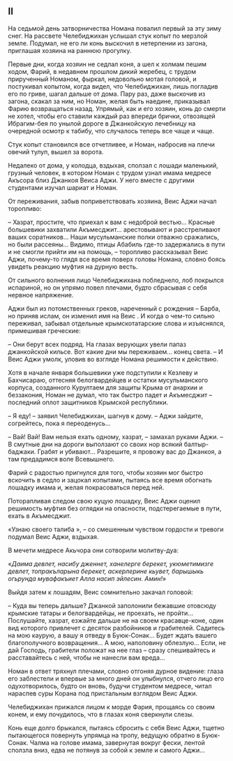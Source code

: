## II

На седьмой день затворничества Номана повалил первый за эту зиму снег.
На рассвете Челебиджихан услышал стук копыт по мерзлой земле.
Подумал, не его ли конь выскочил в нетерпении из загона, приглашая хозяина на раннюю прогулку.

Первые дни, когда хозяин не седлал коня, а шел к холмам пешим ходом, Фарий, в недавнем прошлом дикий жеребец, с трудом прирученный Номаном, фыркал, недовольно мотая головой, и постукивал копытом, когда видел, что Челебиджихан, лишь погладив его по гриве, шагал дальше от дома.
Пару раз, даже выскочив из загона, скакал за ним, но Номан, желая быть наедине, приказывал Фарию возвращаться назад.
Упрямый, как и его хозяин, конь до смерти не хотел, чтобы его ставили каждый раз впереди брички, отвозящей Ибрагим-бея по унылой дороге в Джанкойскую лечебницу на очередной осмотр к табибу, что случалось теперь все чаще и чаще.

Стук копыт становился все отчетливее, и Номан, набросив на плечи овечий тулуп, вышел за ворота.

Недалеко от дома, у колодца, вздыхая, сползал с лошади маленький, грузный человек, в котором Номан с трудом узнал имама медресе Акъсора близ Джанкоя Веиса Аджи.
У него вместе с другими студентами изучал шариат и Номан.

От переживания, забыв поприветствовать хозяина, Веис Аджи начал торопливо:

– Хазрат, простите, что приехал к вам с недоброй вестью...
Красные большевики захватили Акъмесджит... арестовывают и расстреливают ваших соратников...
Наши мусульманские полки отважно сражались, но были рассеяны...
Видимо, птицы Абабиль где-то задержались в пути и не смогли прийти им на помощь, – торопливо рассказывал Веис Аджи, почему-то глядя все время поверх головы Номана, словно боясь увидеть реакцию муфтия на дурную весть.

От сильного волнения лицо Челебиджихана побледнело, лоб покрылся испариной, но он упрямо повел плечами, будто сбрасывая с себя нервное напряжение.

Аджи был из потомственных греков, нареченный с рождения – Барба, но приняв ислам, он изменил имя на Веис .
И когда о чем-то сильно переживал, забывал отдельные крымскотатарские слова и изъяснялся, примешивая греческие: 

– Они берут всех подряд.
На глазах верующих увели папаз джанкойской кильсе.
Вот какие дни мы переживаем... конец света.
– И Веис Аджи умолк, уловив во взгляде Номана решимости к действию.

Хотя в начале января большевики уже подступили к Кезлеву и Бахчисараю, оттесняя белогвардейцев и остатки мусульманского корпуса, созданного Курултаем для защиты Крыма от анархии и беззакония, Номан не думал, что так быстро падет и Акъмесджит – последний оплот защитников Крымской республики.

– Я еду!
– заявил Челебиджихан, шагнув к дому.
– Аджи зайдите, согрейтесь, пока я переоденусь...

– Вай! Вай!
Вам нельзя ехать одному, хазрат, – замахал руками Аджи.
– В смутные дни на дороги выползают со своих нор всякий балтыр-баджаки.
Грабят и убивают...
Разрешите, я провожу вас до Джанкоя, а там предадимся воле Всевышнего.

Фарий с радостью пригнулся для того, чтобы хозяин мог быстро вскочить в седло и зацокал копытами, пытаясь все время обогнать лошадку имама и, желая покрасоваться перед ней.

Поторапливая следом свою куцую лошадку, Веис Аджи оценил решимость муфтия без оглядки на опасности, подстерегаемые в пути, ехать в Акъмесджит.

«Узнаю своего талиба », – со смешенным чувством гордости и тревоги подумал Веис Аджи, вздыхая.

В мечети медресе Акьчора они сотворили молитву-дуа:

«<var>Даима девлет, насибу дженнет, ханелерге берекет, укюметимизге девлет, топракъларына берекет, аскерлерине кьувет, барышыкь огьрунда мувафакъиет Алла насип эйлесин.
Амин!</var>»

Выйдя затем к лошадям, Веис сомнительно закачал головой:

– Куда вы теперь дальше?
Джанкой заполонили бежавшие отовсюду крымские татары и белогвардейцы, не проехать, не пройти...
Послушайте, хазрат, езжайте дальше не на своем красавце-коне, один вид которого привлечет с десяток разбойников и грабителей.
Садитесь на мою каурую, а вашу я отведу в Буюк-Сонак...
Будет ждать вашего благополучного возвращения...
А мою, наполовину облезлую...
Если, не дай Господь, грабители положат на нее глаз – сразу спешивайтесь и расставайтесь с ней, чтобы не нанесли вам вреда...

Номан в ответ тряхнул плечами, словно отгоняя дурное видение: глаза его заблестели и впервые за много дней он улыбнулся, отчего лицо его одухотворилось, будто он вновь, будучи студентом медресе, читал нараспев суры Корана под пристальным взглядом Веис Аджи.

Челебиджихан прижался лицом к морде Фария, прощаясь со своим конем, и ему почудилось, что в глазах коня сверкнули слезы.

Конь еще долго брыкался, пытаясь сбросить с себя Веис Аджи, тщетно пытающегося повернуть упрямца на тропу, ведущую обратно в Буюк-Сонак.
Чалма на голове имама, завернутая вокруг фески, лентой сползла вниз, едва не потянув за собой к земле и самого Аджи...
